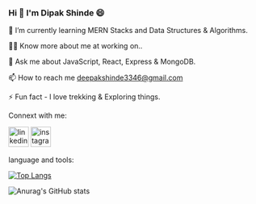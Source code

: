 ### Hi 👋 I'm Dipak Shinde 😄


🌱 I’m currently learning MERN Stacks and Data Structures & Algorithms.

👨‍💻 Know more about me at working on..

💬 Ask me about JavaScript, React, Express & MongoDB.

📫 How to reach me deepakshinde3346@gmail.com

⚡ Fun fact - I love trekking & Exploring things.

Connext with me:

[<img src='https://cdn.jsdelivr.net/npm/simple-icons@3.0.1/icons/linkedin.svg' alt='linkedin' height='40'>](https://www.linkedin.com/in/dipak-shinde-2857461b6/) 
[<img src='https://cdn.jsdelivr.net/npm/simple-icons@3.0.1/icons/instagram.svg' alt='instagram' height='40'>](https://www.instagram.com/mr_d_i_p_a_k____/)  


language and tools:



[![Top Langs](https://github-readme-stats.vercel.app/api/top-langs/?username=dipakshinde-art&layout=compact)](https://github.com/anuraghazra/github-readme-stats)

![Anurag's GitHub stats](https://github-readme-stats.vercel.app/api?username=dipakshinde-art&show_icons=true)


